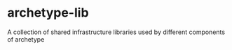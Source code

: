# archetype-lib
A collection of shared infrastructure libraries used by different components of archetype
